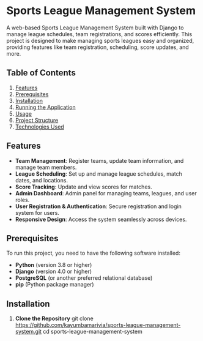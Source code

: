 # Sports League Management System

A web-based Sports League Management System built with Django to manage league schedules, team registrations, and scores efficiently. 
This project is designed to make managing sports leagues easy and organized, providing features like team registration, scheduling, score updates, and more.

## Table of Contents
1. [Features](#features)
2. [Prerequisites](#prerequisites)
3. [Installation](#installation)
4. [Running the Application](#running-the-application)
5. [Usage](#usage)
6. [Project Structure](#project-structure)
7. [Technologies Used](#technologies-used)

## Features

- **Team Management**: Register teams, update team information, and manage team members.
- **League Scheduling**: Set up and manage league schedules, match dates, and locations.
- **Score Tracking**: Update and view scores for matches.
- **Admin Dashboard**: Admin panel for managing teams, leagues, and user roles.
- **User Registration & Authentication**: Secure registration and login system for users.
- **Responsive Design**: Access the system seamlessly across devices.


## Prerequisites

To run this project, you need to have the following software installed:

- **Python** (version 3.8 or higher)
- **Django** (version 4.0 or higher)
- **PostgreSQL** (or another preferred relational database)
- **pip** (Python package manager)


## Installation

1. **Clone the Repository**
   git clone https://github.com/kayumbamarivia/sports-league-management-system.git
   cd sports-league-management-system
